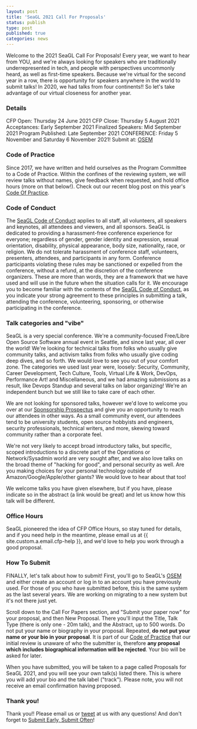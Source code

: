 ```yaml
---
layout: post
title: 'SeaGL 2021 Call For Proposals'
status: publish
type: post
published: true
categories: news
---
```


Welcome to the 2021 SeaGL Call For Proposals!  Every year, we want to hear from YOU, and we're always looking for speakers who are traditionally underrepresented in tech, and people with perspectives uncommonly heard, as well as first-time speakers.  Because we're virtual for the second year in a row, there is opportunity for speakers anywhere in the world to submit talks!  In 2020, we had talks from four continents!!  So let's take advantage of our virtual closeness for another year.

### Details
CFP Open: Thursday 24 June 2021
CFP Close: Thursday 5 August 2021
Acceptances: Early September 2021
Finalized Speakers: Mid September 2021
Program Published: Late September 2021
CONFERENCE: Friday 5 November and Saturday 6 November 2021!
Submit at: [OSEM](https://osem.seagl.org)

### Code of Practice
Since 2017, we have written and held ourselves as the Program Committee to a Code of Practice.  Within the confines of the reviewing system, we will review talks without names, give feedback when requested, and hold office hours (more on that below!).  Check out our recent blog post on this year's [Code Of Practice](https://seagl.org/code_of_practice.html).

### Code of Conduct
The [SeaGL Code of Conduct](http://seagl.org/code_of_conduct.html) applies to all staff, all volunteers, all speakers and keynotes, all attendees and viewers, and all sponsors.  SeaGL is dedicated to providing a harassment-free conference experience for everyone; regardless of gender, gender identity and expression, sexual orientation, disability, physical appearance, body size, nationality, race, or religion.  We do not tolerate harassment of conference staff, volunteers, presenters, attendees, and participants in any form.  Conference participants violating these rules may be sanctioned or expelled from the conference, without a refund, at the discretion of the conference organizers.
These are more than words, they are a framework that we have used and will use in the future when the situation calls for it.  We encourage you to become familiar with the contents of the [SeaGL Code of Conduct](http://seagl.org/code_of_conduct.html), as you indicate your strong agreement to these principles in submitting a talk, attending the conference, volunteering, sponsoring, or otherwise participating in the conference.


### Talk categories and "vibe"
SeaGL is a very special conference.  We're a community-focused Free/Libre Open Source Software annual event in Seattle, and since last year, all over the world!  We're looking for technical talks from folks who usually give community talks, and activism talks from folks who usually give coding deep dives, and so forth. We would love to see you out of your comfort zone.  The categories we used last year were, loosely: Security, Community, Career Development, Tech Culture, Tools, Virtual Life & Work, DevOps, Performance Art! and Miscellaneous, and we had amazing submissions as a result, like Devops Standup and several talks on labor organizing!  We're an independent bunch but we still like to take care of each other.

We are not looking for sponsored talks, however we'd love to welcome you over at our [Sponsorship Prospectus](https://seagl.org/sponsors/2021.html) and give you an opportunity to reach our attendees in other ways.  As a small community event, our attendees tend to be university students, open source hobbyists and engineers, security professionals, technical writers, and more, skewing toward community rather than a corporate feel.

We're not very likely to accept broad introductory talks, but specific, scoped introductions to a discrete part of the Operations or Network/Sysadmin world are very sought after, and we also love talks on the broad theme of "hacking for good", and personal security as well.  Are you making choices for your personal technology outside of Amazon/Google/Apple/other giants?  We would love to hear about that too!

We welcome talks you have given elsewhere, but if you have, please indicate so in the abstract (a link would be great) and let us know how this talk will be different.

### Office Hours
SeaGL pioneered the idea of CFP Office Hours, so stay tuned for details, and if you need help in the meantime, please email us at {{ site.custom.a.email.cfp-help }}, and we'd love to help you work through a good proposal.

### How To Submit
FINALLY, let's talk about how to submit!  First, you'll go to SeaGL's [OSEM](https://osem.seagl.org) and either create an account or log in to an account you have previously used.  For those of you who have submitted before, this is the same system as the last several years.  We are working on migrating to a new system but it's not there just yet.

Scroll down to the Call For Papers section, and "Submit your paper now" for your proposal, and then New Proposal.  There you'll input the Title, Talk Type (there is only one - 20m talk), and the Abstract, up to 500 words.  Do not put your name or biography in your proposal.  Repeated, **do not put your name or your bio in your proposal**.  It is part of our [Code of Practice](https://seagl.org/code_of_practice.html) that our initial review is unaware of who the submitter is, therefore **any proposal which includes biographical information will be rejected**.  Your bio will be asked for later.

When you have submitted, you will be taken to a page called Proposals for SeaGL 2021, and you will see your own talk(s) listed there.  This is where you will add your bio and the talk label ("track").  Please note, you will not receive an email confirmation having proposed.

### Thank you!
Thank you!!  Please email us or [tweet](https://twitter.com/seagl) at us with any questions!  And don't forget to [Submit Early, Submit Often](https://osem.seagl.org)!
